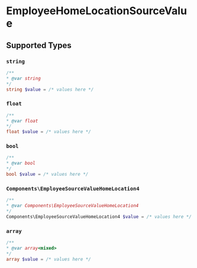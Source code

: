 # EmployeeHomeLocationSourceValue


## Supported Types

### `string`

```php
/**
* @var string
*/
string $value = /* values here */
```

### `float`

```php
/**
* @var float
*/
float $value = /* values here */
```

### `bool`

```php
/**
* @var bool
*/
bool $value = /* values here */
```

### `Components\EmployeeSourceValueHomeLocation4`

```php
/**
* @var Components\EmployeeSourceValueHomeLocation4
*/
Components\EmployeeSourceValueHomeLocation4 $value = /* values here */
```

### `array`

```php
/**
* @var array<mixed>
*/
array $value = /* values here */
```

